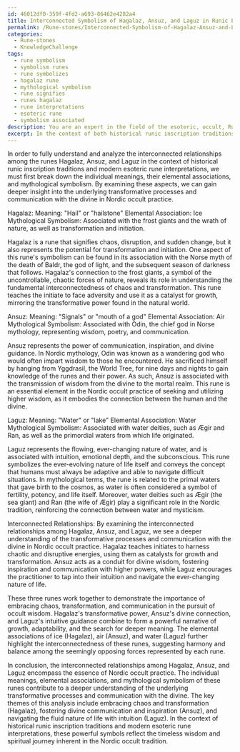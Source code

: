 ```yaml
---
id: 46012df0-359f-4fd2-a693-86462e4282a4
title: Interconnected Symbolism of Hagalaz, Ansuz, and Laguz in Runic Esotericism
permalink: /Rune-stones/Interconnected-Symbolism-of-Hagalaz-Ansuz-and-Laguz-in-Runic-Esotericism/
categories:
  - Rune-stones
  - KnowledgeChallenge
tags:
  - rune symbolism
  - symbolism runes
  - rune symbolizes
  - hagalaz rune
  - mythological symbolism
  - rune signifies
  - runes hagalaz
  - rune interpretations
  - esoteric rune
  - symbolism associated
description: You are an expert in the field of the esoteric, occult, Rune-stones and Education. You are a writer of tests, challenges, books and deep knowledge on Rune-stones for initiates and students to gain deep insights and understanding from. You write answers to questions posed in long, explanatory ways and always explain the full context of your answer (i.e., related concepts, formulas, examples, or history), as well as the step-by-step thinking process you take to answer the challenges. Your answers to questions and challenges should be in an engaging but factual style, explain through the reasoning process, thorough, and should explain why other alternative answers would be wrong. Summarize the key themes, ideas, and conclusions at the end.
excerpt: In the context of both historical runic inscription traditions and modern esoteric rune interpretations, analyze the interconnected relationships among the runes Hagalaz, Ansuz, and Laguz, and how their individual meanings, elemental associations, and mythological symbolism contribute to a deeper understanding of the underlying transformative processes and communication with the divine in the Nordic occult practice.
---
```

In order to fully understand and analyze the interconnected relationships among the runes Hagalaz, Ansuz, and Laguz in the context of historical runic inscription traditions and modern esoteric rune interpretations, we must first break down the individual meanings, their elemental associations, and mythological symbolism. By examining these aspects, we can gain deeper insight into the underlying transformative processes and communication with the divine in Nordic occult practice.

Hagalaz:
Meaning: "Hail" or "hailstone"
Elemental Association: Ice
Mythological Symbolism: Associated with the frost giants and the wrath of nature, as well as transformation and initiation.

Hagalaz is a rune that signifies chaos, disruption, and sudden change, but it also represents the potential for transformation and initiation. One aspect of this rune's symbolism can be found in its association with the Norse myth of the death of Baldr, the god of light, and the subsequent season of darkness that follows. Hagalaz's connection to the frost giants, a symbol of the uncontrollable, chaotic forces of nature, reveals its role in understanding the fundamental interconnectedness of chaos and transformation. This rune teaches the initiate to face adversity and use it as a catalyst for growth, mirroring the transformative power found in the natural world.

Ansuz:
Meaning: "Signals" or "mouth of a god"
Elemental Association: Air
Mythological Symbolism: Associated with Odin, the chief god in Norse mythology, representing wisdom, poetry, and communication.

Ansuz represents the power of communication, inspiration, and divine guidance. In Nordic mythology, Odin was known as a wandering god who would often impart wisdom to those he encountered. He sacrificed himself by hanging from Yggdrasil, the World Tree, for nine days and nights to gain knowledge of the runes and their power. As such, Ansuz is associated with the transmission of wisdom from the divine to the mortal realm. This rune is an essential element in the Nordic occult practice of seeking and utilizing higher wisdom, as it embodies the connection between the human and the divine.

Laguz:
Meaning: "Water" or "lake"
Elemental Association: Water
Mythological Symbolism: Associated with water deities, such as Ægir and Ran, as well as the primordial waters from which life originated.

Laguz represents the flowing, ever-changing nature of water, and is associated with intuition, emotional depth, and the subconscious. This rune symbolizes the ever-evolving nature of life itself and conveys the concept that humans must always be adaptive and able to navigate difficult situations. In mythological terms, the rune is related to the primal waters that gave birth to the cosmos, as water is often considered a symbol of fertility, potency, and life itself. Moreover, water deities such as Ægir (the sea giant) and Ran (the wife of Ægir) play a significant role in the Nordic tradition, reinforcing the connection between water and mysticism.

Interconnected Relationships:
By examining the interconnected relationships among Hagalaz, Ansuz, and Laguz, we see a deeper understanding of the transformative processes and communication with the divine in Nordic occult practice. Hagalaz teaches initiates to harness chaotic and disruptive energies, using them as catalysts for growth and transformation. Ansuz acts as a conduit for divine wisdom, fostering inspiration and communication with higher powers, while Laguz encourages the practitioner to tap into their intuition and navigate the ever-changing nature of life.

These three runes work together to demonstrate the importance of embracing chaos, transformation, and communication in the pursuit of occult wisdom. Hagalaz's transformative power, Ansuz's divine connection, and Laguz's intuitive guidance combine to form a powerful narrative of growth, adaptability, and the search for deeper meaning. The elemental associations of ice (Hagalaz), air (Ansuz), and water (Laguz) further highlight the interconnectedness of these runes, suggesting harmony and balance among the seemingly opposing forces represented by each rune.

In conclusion, the interconnected relationships among Hagalaz, Ansuz, and Laguz encompass the essence of Nordic occult practice. The individual meanings, elemental associations, and mythological symbolism of these runes contribute to a deeper understanding of the underlying transformative processes and communication with the divine. The key themes of this analysis include embracing chaos and transformation (Hagalaz), fostering divine communication and inspiration (Ansuz), and navigating the fluid nature of life with intuition (Laguz). In the context of historical runic inscription traditions and modern esoteric rune interpretations, these powerful symbols reflect the timeless wisdom and spiritual journey inherent in the Nordic occult tradition.

